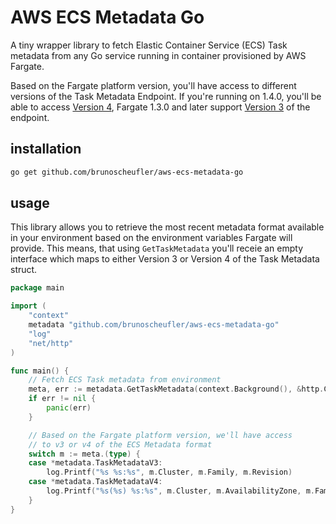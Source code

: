 # AWS ECS Metadata Go

A tiny wrapper library to fetch Elastic Container Service (ECS) Task metadata from any Go service running in container provisioned by AWS Fargate.

Based on the Fargate platform version, you'll have access to different versions of the Task Metadata Endpoint. If you're running on 1.4.0,
you'll be able to access [Version 4](https://docs.aws.amazon.com/AmazonECS/latest/developerguide/task-metadata-endpoint-v4.html), Fargate 1.3.0
and later support [Version 3](https://docs.aws.amazon.com/AmazonECS/latest/developerguide/task-metadata-endpoint-v3.html) of the endpoint.

## installation

```bash
go get github.com/brunoscheufler/aws-ecs-metadata-go
```

## usage

This library allows you to retrieve the most recent metadata format available in your environment
based on the environment variables Fargate will provide. This means, that using `GetTaskMetadata` you'll
receie an empty interface which maps to either Version 3 or Version 4 of the Task Metadata struct.

```go
package main

import (
	"context"
	metadata "github.com/brunoscheufler/aws-ecs-metadata-go"
	"log"
	"net/http"
)

func main() {
    // Fetch ECS Task metadata from environment
	meta, err := metadata.GetTaskMetadata(context.Background(), &http.Client{})
	if err != nil {
		panic(err)
	}

    // Based on the Fargate platform version, we'll have access
    // to v3 or v4 of the ECS Metadata format
	switch m := meta.(type) {
	case *metadata.TaskMetadataV3:
		log.Printf("%s %s:%s", m.Cluster, m.Family, m.Revision)
	case *metadata.TaskMetadataV4:
		log.Printf("%s(%s) %s:%s", m.Cluster, m.AvailabilityZone, m.Family, m.Revision)
	}
}
```

